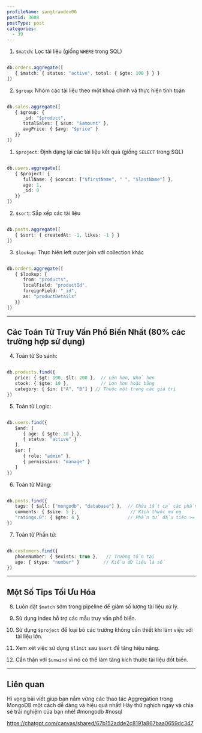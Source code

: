 ```yaml
---
profileName: sangtrandev00
postId: 3608
postType: post
categories:
  - 39
---
```


1. `$match`: Lọc tài liệu (giống `WHERE` trong SQL)

```ts

db.orders.aggregate([
   { $match: { status: "active", total: { $gte: 100 } } }
])

```

2. `$group`: Nhóm các tài liệu theo một khoá chính và thực hiện tính toán
    

```ts

db.sales.aggregate([
   { $group: {
      _id: "$product",
      totalSales: { $sum: "$amount" },
      avgPrice: { $avg: "$price" }
   }}
])
```

1. `$project`: Định dạng lại các tài liệu kết quả (giống `SELECT` trong SQL)
    

```ts

db.users.aggregate([
   { $project: {
      fullName: { $concat: ["$firstName", " ", "$lastName"] },
      age: 1,
      _id: 0
   }}
])
```

2. `$sort`: Sắp xếp các tài liệu
    

```ts

db.posts.aggregate([
   { $sort: { createdAt: -1, likes: -1 } }
])
```

3. `$lookup`: Thực hiện left outer join với collection khác
    

```ts

db.orders.aggregate([
   { $lookup: {
      from: "products",
      localField: "productId",
      foreignField: "_id",
      as: "productDetails"
   }}
])

```

---

## Các Toán Tử Truy Vấn Phổ Biến Nhất (80% các trường hợp sử dụng)

4. Toán tử So sánh:
    

```ts

db.products.find({
   price: { $gt: 100, $lt: 200 },  // Lớn hơn, Nhỏ hơn
   stock: { $gte: 10 },            // Lớn hơn hoặc bằng
   category: { $in: ["A", "B"] } // Thuộc một trong các giá trị
})
```

5. Toán tử Logic:
    

```ts

db.users.find({
   $and: [
      { age: { $gte: 18 } },
      { status: "active" }
   ],
   $or: [
      { role: "admin" },
      { permissions: "manage" }
   ]
})
```

6. Toán tử Mảng:
    

```ts

db.posts.find({
   tags: { $all: ["mongodb", "database"] },  // Chứa tất cả các phần tử
   comments: { $size: 5 },                    // Kích thước mảng
   "ratings.0": { $gte: 4 }                  // Phần tử đầu tiên >= 4
})
```

7. Toán tử Phần tử:
    

```ts

db.customers.find({
   phoneNumber: { $exists: true },   // Trường tồn tại
   age: { $type: "number" }         // Kiểu dữ liệu là số
})

```

---

## Một Số Tips Tối Ưu Hóa

8. Luôn đặt `$match` sớm trong pipeline để giảm số lượng tài liệu xử lý.
    
9. Sử dụng index hỗ trợ các mẫu truy vấn phổ biến.
    
10. Sử dụng `$project` để loại bỏ các trường không cần thiết khi làm việc với tài liệu lớn.
    
11. Xem xét việc sử dụng `$limit` sau `$sort` để tăng hiệu năng.
    
12. Cẩn thận với `$unwind` vì nó có thể làm tăng kích thước tài liệu đốt biến.
    

---
## Liên quan
Hi vọng bài viết giúp bạn nắm vững các thao tác Aggregation trong MongoDB một cách dễ dàng và hiệu quả nhất! Hãy thữ nghịch ngay và chia sẻ trải nghiệm của bạn nhé! #mongodb #nosql

https://chatgpt.com/canvas/shared/67b152adde2c8191a867baa0659dc347
